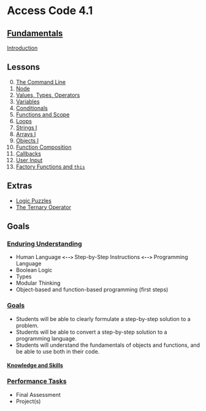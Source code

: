 # <b>Access Code 4.1</b>

## <b><u>Fundamentals</u></b>

[Introduction](bridge/lessons/00_intro.md)

## Lessons

0. [The Command Line](lessons/terminal.md)
1. [Node](lessons/node.md)
2. [Values, Types, Operators](lessons/values.md)
2. [Variables](lessons/variables.md)
3. [Conditionals](lessons/conditionals.md)
4. [Functions and Scope](lessons/functions_i.md)
5. [Loops](lessons/loops.md)
6. [Strings I](lessons/strings_i.md)
7. [Arrays I](lessons/arrays_i.md)
8. [Objects I](lessons/objects_i.md)
9. [Function Composition](lessons/functions_ii.md)
10. [Callbacks](lessons/functions_iii.md)
11. [User Input](lessons/user_input.md)
11. [Factory Functions and `this`](lessons/objects_ii.md)

## Extras

* [Logic Puzzles](extras/01_logic_puzzles.md)
* [The Ternary Operator](extras/ternary_operator.md)

## Goals

### <u>Enduring Understanding</u>

* Human Language <b>`<-->` </b>Step-by-Step Instructions <b>`<-->`</b> Programming Language
* Boolean Logic
* Types
* Modular Thinking
* Object-based and function-based programming (first steps)

### <u>Goals</u>

* Students will be able to clearly formulate a step-by-step solution to a problem.
* Students will be able to convert a step-by-step solution to a programming language.
* Students will understand the fundamentals of objects and functions, and be able to use both in their code.

#### <u>Knowledge and Skills</u>

### <u>Performance Tasks</u>

* Final Assessment
* Project(s)